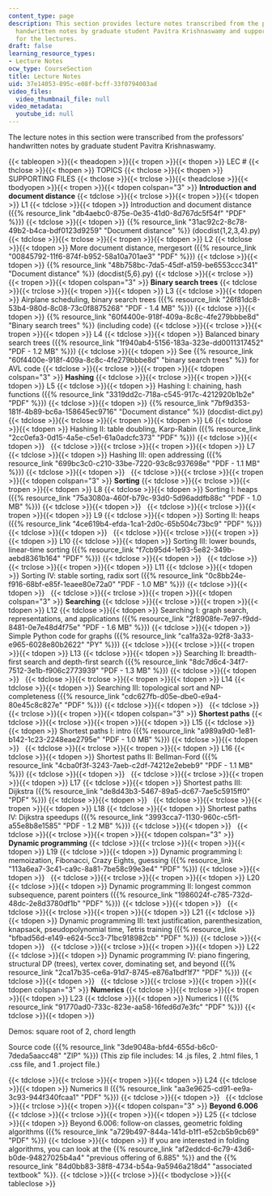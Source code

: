 ```yaml
---
content_type: page
description: This section provides lecture notes transcribed from the professors'
  handwritten notes by graduate student Pavitra Krishnaswamy and supporting files
  for the lectures.
draft: false
learning_resource_types:
- Lecture Notes
ocw_type: CourseSection
title: Lecture Notes
uid: 37e14053-895c-e08f-bcff-33f0794003ad
video_files:
  video_thumbnail_file: null
video_metadata:
  youtube_id: null
---
```

The lecture notes in this section were transcribed from the professors' handwritten notes by graduate student Pavitra Krishnaswamy. 

{{< tableopen >}}{{< theadopen >}}{{< tropen >}}{{< thopen >}}
LEC #
{{< thclose >}}{{< thopen >}}
TOPICS
{{< thclose >}}{{< thopen >}}
SUPPORTING FILES
{{< thclose >}}{{< trclose >}}{{< theadclose >}}{{< tbodyopen >}}{{< tropen >}}{{< tdopen colspan="3" >}}
**Introduction and document distance**
{{< tdclose >}}{{< trclose >}}{{< tropen >}}{{< tdopen >}}
L1
{{< tdclose >}}{{< tdopen >}}
Introduction and document distance ({{% resource_link "db4aebc0-875e-0e35-41d0-8d767dc5f54f" "PDF" %}})
{{< tdclose >}}{{< tdopen >}}
{{% resource_link "31ac92c2-8c78-49b2-b4ca-bdf0123d9259" "Document distance" %}} (docdist{1,2,3,4}.py)
{{< tdclose >}}{{< trclose >}}{{< tropen >}}{{< tdopen >}}
L2
{{< tdclose >}}{{< tdopen >}}
More document distance, mergesort ({{% resource_link "00845792-11f6-874f-b952-58a10a701ae3" "PDF" %}})
{{< tdclose >}}{{< tdopen >}}
{{% resource_link "48b758bc-7da5-45df-a159-be6553ccc341" "Document distance" %}} (docdist{5,6}.py)
{{< tdclose >}}{{< trclose >}}{{< tropen >}}{{< tdopen colspan="3" >}}
**Binary search trees**
{{< tdclose >}}{{< trclose >}}{{< tropen >}}{{< tdopen >}}
L3
{{< tdclose >}}{{< tdopen >}}
Airplane scheduling, binary search trees ({{% resource_link "26f81dc8-53b4-980d-8c08-73c0f8875268" "PDF - 1.4 MB" %}})
{{< tdclose >}}{{< tdopen >}}
{{% resource_link "60f4400e-918f-409a-8c8c-4fe279bbbe8d" "Binary search trees" %}} (including code)
{{< tdclose >}}{{< trclose >}}{{< tropen >}}{{< tdopen >}}
L4
{{< tdclose >}}{{< tdopen >}}
Balanced binary search trees ({{% resource_link "1f940ab4-5156-183a-323e-dd0011317452" "PDF - 1.2 MB" %}})
{{< tdclose >}}{{< tdopen >}}
See {{% resource_link "60f4400e-918f-409a-8c8c-4fe279bbbe8d" "binary search trees" %}} for AVL code
{{< tdclose >}}{{< trclose >}}{{< tropen >}}{{< tdopen colspan="3" >}}
**Hashing**
{{< tdclose >}}{{< trclose >}}{{< tropen >}}{{< tdopen >}}
L5
{{< tdclose >}}{{< tdopen >}}
Hashing I: chaining, hash functions ({{% resource_link "3319dd2c-718a-c545-917c-4212920b1b2e" "PDF" %}})
{{< tdclose >}}{{< tdopen >}}
{{% resource_link "7bf9d353-181f-4b89-bc6a-158645ec9716" "Document distance" %}} (docdist-dict.py)
{{< tdclose >}}{{< trclose >}}{{< tropen >}}{{< tdopen >}}
L6
{{< tdclose >}}{{< tdopen >}}
Hashing II: table doubling, Karp-Rabin ({{% resource_link "2cc0efa3-0d15-4a5e-c5e1-61a0adcfc373" "PDF" %}})
{{< tdclose >}}{{< tdopen >}}
 
{{< tdclose >}}{{< trclose >}}{{< tropen >}}{{< tdopen >}}
L7
{{< tdclose >}}{{< tdopen >}}
Hashing III: open addressing ({{% resource_link "699bc3c0-c210-33be-7220-93c8c937698e" "PDF - 1.1 MB" %}})
{{< tdclose >}}{{< tdopen >}}
 
{{< tdclose >}}{{< trclose >}}{{< tropen >}}{{< tdopen colspan="3" >}}
**Sorting**
{{< tdclose >}}{{< trclose >}}{{< tropen >}}{{< tdopen >}}
L8
{{< tdclose >}}{{< tdopen >}}
Sorting I: heaps ({{% resource_link "75a3080a-460f-b79c-93d0-5d96addfb88c" "PDF - 1.0 MB" %}})
{{< tdclose >}}{{< tdopen >}}
 
{{< tdclose >}}{{< trclose >}}{{< tropen >}}{{< tdopen >}}
L9
{{< tdclose >}}{{< tdopen >}}
Sorting II: heaps ({{% resource_link "4ce619b4-efda-1ca1-2d0c-65b504c73bc9" "PDF" %}})
{{< tdclose >}}{{< tdopen >}}
 
{{< tdclose >}}{{< trclose >}}{{< tropen >}}{{< tdopen >}}
L10
{{< tdclose >}}{{< tdopen >}}
Sorting III: lower bounds, linear-time sorting ({{% resource_link "f7cb95d4-1e93-5e82-349b-aebd8361b164" "PDF" %}})
{{< tdclose >}}{{< tdopen >}}
 
{{< tdclose >}}{{< trclose >}}{{< tropen >}}{{< tdopen >}}
L11
{{< tdclose >}}{{< tdopen >}}
Sorting IV: stable sorting, radix sort ({{% resource_link "0c8bb24e-f916-68bf-e85f-1eaee80e72a0" "PDF - 1.0 MB" %}})
{{< tdclose >}}{{< tdopen >}}
 
{{< tdclose >}}{{< trclose >}}{{< tropen >}}{{< tdopen colspan="3" >}}
**Searching**
{{< tdclose >}}{{< trclose >}}{{< tropen >}}{{< tdopen >}}
L12
{{< tdclose >}}{{< tdopen >}}
Searching I: graph search, representations, and applications ({{% resource_link "2f8908fe-7e97-f9dd-8481-0e7e48d4f75e" "PDF - 1.6 MB" %}})
{{< tdclose >}}{{< tdopen >}}
Simple Python code for graphs ({{% resource_link "ca1fa32a-92f8-3a33-e965-6028e80b2622" "PY" %}})
{{< tdclose >}}{{< trclose >}}{{< tropen >}}{{< tdopen >}}
L13
{{< tdclose >}}{{< tdopen >}}
Searching II: breadth-first search and depth-first search ({{% resource_link "8dc7d6c4-34f7-7512-3e1b-f906c2773939" "PDF - 1.3 MB" %}})
{{< tdclose >}}{{< tdopen >}}
 
{{< tdclose >}}{{< trclose >}}{{< tropen >}}{{< tdopen >}}
L14
{{< tdclose >}}{{< tdopen >}}
Searching III: topological sort and NP-completeness ({{% resource_link "cdc627fb-d05e-dbe0-e9a4-80e45c8c827e" "PDF" %}})
{{< tdclose >}}{{< tdopen >}}
 
{{< tdclose >}}{{< trclose >}}{{< tropen >}}{{< tdopen colspan="3" >}}
**Shortest paths**
{{< tdclose >}}{{< trclose >}}{{< tropen >}}{{< tdopen >}}
L15
{{< tdclose >}}{{< tdopen >}}
Shortest paths I: intro ({{% resource_link "a989a9d0-1e81-b142-1c23-2248eae2795e" "PDF - 1.0 MB" %}})
{{< tdclose >}}{{< tdopen >}}
 
{{< tdclose >}}{{< trclose >}}{{< tropen >}}{{< tdopen >}}
L16
{{< tdclose >}}{{< tdopen >}}
Shortest paths II: Bellman-Ford ({{% resource_link "4cba0f3f-3243-7aeb-c2df-74212e2ebeb9" "PDF - 1.1 MB" %}})
{{< tdclose >}}{{< tdopen >}}
 
{{< tdclose >}}{{< trclose >}}{{< tropen >}}{{< tdopen >}}
L17
{{< tdclose >}}{{< tdopen >}}
Shortest paths III: Dijkstra ({{% resource_link "de8d43b3-5467-89a5-dc67-7ae5c5915ff0" "PDF" %}})
{{< tdclose >}}{{< tdopen >}}
 
{{< tdclose >}}{{< trclose >}}{{< tropen >}}{{< tdopen >}}
L18
{{< tdclose >}}{{< tdopen >}}
Shortest paths IV: Dijkstra speedups ({{% resource_link "3993cca7-1130-960c-c5f1-a55e8b8e1585" "PDF - 1.2 MB" %}})
{{< tdclose >}}{{< tdopen >}}
 
{{< tdclose >}}{{< trclose >}}{{< tropen >}}{{< tdopen colspan="3" >}}
**Dynamic programming**
{{< tdclose >}}{{< trclose >}}{{< tropen >}}{{< tdopen >}}
L19
{{< tdclose >}}{{< tdopen >}}
Dynamic programming I: memoization, Fibonacci, Crazy Eights, guessing ({{% resource_link "113a6ea7-3c41-ca9c-8a81-7be58c99e3e4" "PDF" %}})
{{< tdclose >}}{{< tdopen >}}
 
{{< tdclose >}}{{< trclose >}}{{< tropen >}}{{< tdopen >}}
L20
{{< tdclose >}}{{< tdopen >}}
Dynamic programming II: longest common subsequence, parent pointers ({{% resource_link "1986024f-c785-732d-48dc-2e8d3780df1b" "PDF" %}})
{{< tdclose >}}{{< tdopen >}}
 
{{< tdclose >}}{{< trclose >}}{{< tropen >}}{{< tdopen >}}
L21
{{< tdclose >}}{{< tdopen >}}
Dynamic programming III: text justification, parenthesization, knapsack, pseudopolynomial time, Tetris training ({{% resource_link "bfbad56d-e149-e624-5cc3-71bc918982cb" "PDF" %}})
{{< tdclose >}}{{< tdopen >}}
 
{{< tdclose >}}{{< trclose >}}{{< tropen >}}{{< tdopen >}}
L22
{{< tdclose >}}{{< tdopen >}}
Dynamic programming IV: piano fingering, structural DP (trees), vertex cover, dominating set, and beyond ({{% resource_link "2ca17b35-ce6a-91d7-8745-e876a1bdf1f7" "PDF" %}})
{{< tdclose >}}{{< tdopen >}}
 
{{< tdclose >}}{{< trclose >}}{{< tropen >}}{{< tdopen colspan="3" >}}
**Numerics**
{{< tdclose >}}{{< trclose >}}{{< tropen >}}{{< tdopen >}}
L23
{{< tdclose >}}{{< tdopen >}}
Numerics I ({{% resource_link "91770ad0-733c-823e-aa58-16fed6d7e3fc" "PDF" %}})
{{< tdclose >}}{{< tdopen >}}

Demos: square root of 2, chord length

Source code ({{% resource_link "3de9048a-bfd4-655d-b6c0-7deda5aacc48" "ZIP" %}}) (This zip file includes: 14 .js files, 2 .html files, 1 .css file, and 1 .project file.)

{{< tdclose >}}{{< trclose >}}{{< tropen >}}{{< tdopen >}}
L24
{{< tdclose >}}{{< tdopen >}}
Numerics II ({{% resource_link "aa3e9625-cd91-ee9a-3c93-944f340fcaa1" "PDF" %}})
{{< tdclose >}}{{< tdopen >}}
 
{{< tdclose >}}{{< trclose >}}{{< tropen >}}{{< tdopen colspan="3" >}}
**Beyond 6.006**
{{< tdclose >}}{{< trclose >}}{{< tropen >}}{{< tdopen >}}
L25
{{< tdclose >}}{{< tdopen >}}
Beyond 6.006: follow-on classes, geometric folding algorithms ({{% resource_link "a729b497-844a-141d-b1f1-e52cb5b9cb69" "PDF" %}})
{{< tdclose >}}{{< tdopen >}}
If you are interested in folding algorithms, you can look at the {{% resource_link "af2eddcd-6c79-43d6-b0de-94827025b4a4" "previous offering of 6.885" %}} and the {{% resource_link "84d0bb83-38f8-4734-b54a-9a5946a218d4" "associated textbook" %}}.
{{< tdclose >}}{{< trclose >}}{{< tbodyclose >}}{{< tableclose >}}